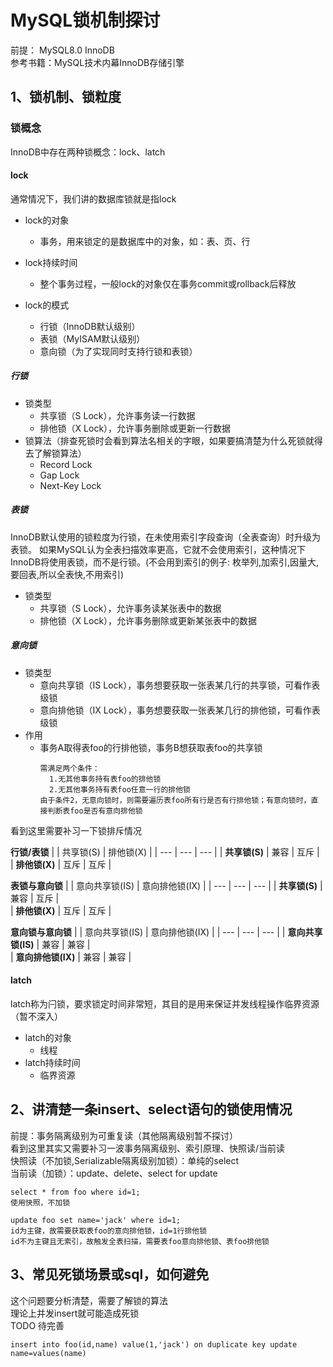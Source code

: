 # MySQL锁机制探讨
前提： MySQL8.0 InnoDB  
参考书籍：MySQL技术内幕InnoDB存储引擎

## 1、锁机制、锁粒度

### 锁概念
InnoDB中存在两种锁概念：lock、latch
#### lock
通常情况下，我们讲的数据库锁就是指lock
- lock的对象
  - 事务，用来锁定的是数据库中的对象，如：表、页、行
  
- lock持续时间
  - 整个事务过程，一般lock的对象仅在事务commit或rollback后释放
  
- lock的模式
  - 行锁（InnoDB默认级别）
  - 表锁（MyISAM默认级别）
  - 意向锁（为了实现同时支持行锁和表锁）
    
##### 行锁
- 锁类型
  - 共享锁（S Lock），允许事务读一行数据
  - 排他锁（X Lock），允许事务删除或更新一行数据
- 锁算法（排查死锁时会看到算法名相关的字眼，如果要搞清楚为什么死锁就得去了解锁算法）
  - Record Lock
  - Gap Lock
  - Next-Key Lock
  
##### 表锁
InnoDB默认使用的锁粒度为行锁，在未使用索引字段查询（全表查询）时升级为表锁。
如果MySQL认为全表扫描效率更高，它就不会使用索引，这种情况下InnoDB将使用表锁，而不是行锁。(不会用到索引的例子: 枚举列,加索引,因量大,要回表,所以全表快,不用索引)
- 锁类型
  - 共享锁（S Lock），允许事务读某张表中的数据
  - 排他锁（X Lock），允许事务删除或更新某张表中的数据
  
##### 意向锁
- 锁类型
  - 意向共享锁（IS Lock），事务想要获取一张表某几行的共享锁，可看作表级锁
  - 意向排他锁（IX Lock），事务想要获取一张表某几行的排他锁，可看作表级锁
- 作用
  - 事务A取得表foo的行排他锁，事务B想获取表foo的共享锁    
    ``` 
    需满足两个条件：    
      1.无其他事务持有表foo的排他锁    
      2.无其他事务持有表foo任意一行的排他锁    
    由于条件2，无意向锁时，则需要遍历表foo所有行是否有行排他锁；有意向锁时，直接判断表foo是否有意向排他锁  
    ```
看到这里需要补习一下锁排斥情况   
  
**行锁/表锁**
|  | 共享锁(S) | 排他锁(X) |
| --- | --- | --- |
| **共享锁(S)** | 兼容 | 互斥 |     
| **排他锁(X)** | 互斥 | 互斥 |

**表锁与意向锁**
|  | 意向共享锁(IS) | 意向排他锁(IX) |
| --- | --- | --- |
| **共享锁(S)** | 兼容 | 互斥 |     
| **排他锁(X)** | 互斥 | 互斥 |

**意向锁与意向锁**
|  | 意向共享锁(IS) | 意向排他锁(IX) |
| --- | --- | --- |
| **意向共享锁(IS)** | 兼容 | 兼容 |     
| **意向排他锁(IX)** | 兼容 | 兼容 |
    
#### latch
latch称为闩锁，要求锁定时间非常短，其目的是用来保证并发线程操作临界资源（暂不深入）
- latch的对象
  - 线程
- latch持续时间
  - 临界资源


## 2、讲清楚一条insert、select语句的锁使用情况
前提：事务隔离级别为可重复读（其他隔离级别暂不探讨）  
看到这里其实又需要补习一波事务隔离级别、索引原理、快照读/当前读  
快照读（不加锁,Serializable隔离级别加锁）：单纯的select   
当前读（加锁）：update、delete、select for update

```
select * from foo where id=1;  
使用快照，不加锁
```
```
update foo set name='jack' where id=1;  
id为主键，故需要获取表foo的意向排他锁，id=1行排他锁  
id不为主键且无索引，故触发全表扫描，需要表foo意向排他锁、表foo排他锁
```



## 3、常见死锁场景或sql，如何避免
这个问题要分析清楚，需要了解锁的算法  
理论上并发insert就可能造成死锁  
TODO 待完善
```
insert into foo(id,name) value(1,'jack') on duplicate key update name=values(name)
```




